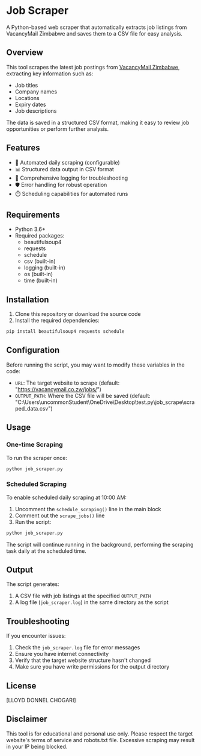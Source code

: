 # Job Scraper

A Python-based web scraper that automatically extracts job listings from VacancyMail Zimbabwe and saves them to a CSV file for easy analysis.

## Overview

This tool scrapes the latest job postings from [VacancyMail Zimbabwe](https://vacancymail.co.zw/jobs/), extracting key information such as:
- Job titles
- Company names
- Locations
- Expiry dates
- Job descriptions

The data is saved in a structured CSV format, making it easy to review job opportunities or perform further analysis.

## Features

- 🔄 Automated daily scraping (configurable)
- 📊 Structured data output in CSV format
- 📝 Comprehensive logging for troubleshooting
- 🛡️ Error handling for robust operation
- ⏱️ Scheduling capabilities for automated runs

## Requirements

- Python 3.6+
- Required packages:
  - beautifulsoup4
  - requests
  - schedule
  - csv (built-in)
  - logging (built-in)
  - os (built-in)
  - time (built-in)

## Installation

1. Clone this repository or download the source code
2. Install the required dependencies:

```bash
pip install beautifulsoup4 requests schedule
```

## Configuration

Before running the script, you may want to modify these variables in the code:

- `URL`: The target website to scrape (default: "https://vacancymail.co.zw/jobs/")
- `OUTPUT_PATH`: Where the CSV file will be saved (default: "C:\\Users\\uncommonStudent\\OneDrive\\Desktop\\test.py\\job_scrape\\scraped_data.csv")

## Usage

### One-time Scraping

To run the scraper once:

```bash
python job_scraper.py
```

### Scheduled Scraping

To enable scheduled daily scraping at 10:00 AM:

1. Uncomment the `schedule_scraping()` line in the main block
2. Comment out the `scrape_jobs()` line
3. Run the script:

```bash
python job_scraper.py
```

The script will continue running in the background, performing the scraping task daily at the scheduled time.

## Output

The script generates:

1. A CSV file with job listings at the specified `OUTPUT_PATH`
2. A log file (`job_scraper.log`) in the same directory as the script

## Troubleshooting

If you encounter issues:

1. Check the `job_scraper.log` file for error messages
2. Ensure you have internet connectivity
3. Verify that the target website structure hasn't changed
4. Make sure you have write permissions for the output directory

## License

[LLOYD DONNEL CHOGARI]

## Disclaimer

This tool is for educational and personal use only. Please respect the target website's terms of service and robots.txt file. Excessive scraping may result in your IP being blocked.
